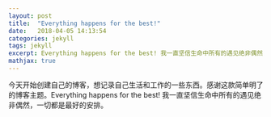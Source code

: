 ```yaml
---
layout: post
title:  "Everything happens for the best!"
date:   2018-04-05 14:13:54
categories: jekyll
tags: jekyll
excerpt: Everything happens for the best! 我一直坚信生命中所有的遇见绝非偶然，一切都是最好的安排。
mathjax: true
---
```


今天开始创建自己的博客，想记录自己生活和工作的一些东西。感谢这款简单明了的博客主题。Everything happens for the best! 我一直坚信生命中所有的遇见绝非偶然，一切都是最好的安排。
